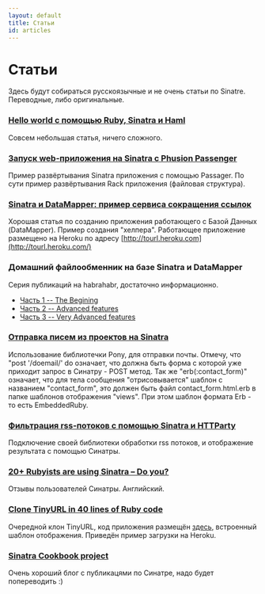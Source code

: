```yaml
---
layout: default
title: Статьи
id: articles
---
```


Статьи
======

Здесь будут собираться русскоязычные и не очень статьи по Sinatre. 
Переводные, либо оригинальные.

### [Hello world с помощью Ruby, Sinatra и Haml](http://justlest.info/2010/01/hello-world-ruby-sinatra-haml )

Совсем небольшая статья, ничего сложного.

### [Запуск web-приложения на Sinatra с Phusion Passenger](http://justlest.info/2010/01/run-sinatra-passenger)


Пример развёртывания Sinatra приложения с помощью Passager. По сути пример развёртывания Rack приложения (файловая структура).

### [Sinatra и DataMapper: пример сервиса сокращения ссылок](http://justlest.info/2010/02/sinatra-datamapper-url-shortener)

Хорошая статья по созданию приложения работающего с Базой Данных (DataMapper). Пример создания "хелпера".
Работающее приложение размещено на Heroku по адресу [http://tourl.heroku.com](http://tourl.heroku.com/)


### Домашний файлообменник на базе Sinatra и DataMapper

Серия публикаций на habrahabr, достаточно информационно.

 * [Часть 1 -- The Begining](http://habrahabr.ru/blogs/ruby/50031/)
 * [Часть 2 -- Advanced features](http://habrahabr.ru/blogs/ruby/50084/)
 * [Часть 3 -- Very Advanced features](http://habrahabr.ru/blogs/ruby/50348/ )

### [Отправка писем из проектов на Sinatra](http://blog.copperred.net/2009/09/sending-mail-from-sinatra/)

Использование библиотечки Pony, для отправки почты. Отмечу, что "post '/doemail/' do
означает, что должна быть форма с которой уже приходит запрос в Синатру - POST метод.
Так же "erb(:contact_form)" означает, что для тела сообщения "отрисовывается" шаблон 
с названием "contact_form", это должен быть файл contact_form.html.erb в папке шаблонов отображения "views".
При этом шаблон формата Erb - то есть EmbeddedRuby.


### [Фильтрация rss-потоков с помощью Sinatra и HTTParty](http://lonelyelk.ru/posts/10)

Подключение своей библиотеки обработки rss потоков, и отображение результата с помощью Синатры.


### [20+ Rubyists are using Sinatra – Do you?](http://rubylearning.com/blog/2009/06/29/20-rubyists-using-sinatra-do-you/)

Отзывы пользователей Синатры. Английский.

### [Clone TinyURL in 40 lines of Ruby code](http://blog.saush.com/2009/04/13/clone-tinyurl-in-40-lines-of-ruby-code/)

Очередной клон TinyURL, код приложения размещён [здесь](http://github.com/sausheong/snip/), встроенный шаблон отображения.
Приведён пример загрузки на Heroku.

### [Sinatra Cookbook project](http://ididitmyway.heroku.com/)

Очень хороший блог с публикацями по Синатре, надо будет попереводить :)
